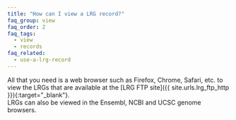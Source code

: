 ```yaml
---
title: "How can I view a LRG record?"
faq_group: view
faq_order: 2
faq_tags:
  - view
  - records
faq_related:
  - use-a-lrg-record
---
```


All that you need is a web browser such as Firefox, Chrome, Safari, etc. to view the LRGs that are available at the [LRG FTP site]({{ site.urls.lrg_ftp_http }}){:target="_blank"}.  
LRGs can also be viewed in the Ensembl, NCBI and UCSC genome browsers.
